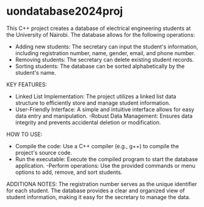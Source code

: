 # uondatabase2024proj
This C++ project creates a database of electrical engineering students at the University of Nairobi.
The database allows for the following operations:
- Adding new students: The secretary can input the student's information, including registration number, name, gender, email, and phone number.
- Removing students: The secretary can delete existing student records.
- Sorting students: The database can be sorted alphabetically by the student's name.
  
KEY FEATURES:
- Linked List Implementation: The project utilizes a linked list data structure to efficiently store and manage student information.
- User-Friendly Interface: A simple and intuitive interface allows for easy data entry and manipulation.
-Robust Data Management: Ensures data integrity and prevents accidental deletion or modification.

HOW TO USE:
- Compile the code: Use a C++ compiler (e.g., g++) to compile the project's source code.
- Run the executable: Execute the compiled program to start the database application.
-Perform operations: Use the provided commands or menu options to add, remove, and sort students.

ADDITIONA NOTES:
The registration number serves as the unique identifier for each student.
The database provides a clear and organized view of student information, making it easy for the secretary to manage the data.
